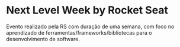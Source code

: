 # Next Level Week by Rocket Seat

Evento realizado pela RS com duração de uma semana, com foco no aprendizado de ferramentas/frameworks/bibliotecas para o desenvolvimento de software.
